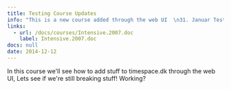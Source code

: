 ```yaml
---
title: Testing Course Updates
info: "This is a new course added through the web UI  \n31. Januar Test"
links:
  - url: /docs/courses/Intensive.2007.doc
    label: Intensive.2007.doc
docs: null
date: 2014-12-12
---
```


In this course we'll see how to add stuff to timespace.dk through the web UI, Lets see if we're still breaking stuff! Working?